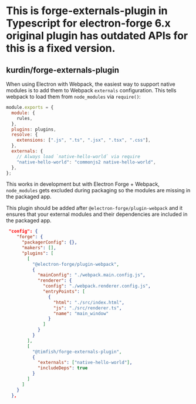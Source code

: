 # This is forge-externals-plugin in Typescript for electron-forge 6.x original plugin has outdated APIs for this is a fixed version. 

## kurdin/forge-externals-plugin

When using Electron with Webpack, the easiest way to support native
modules is to add them to Webpack `externals` configuration. This tells webpack
to load them from `node_modules` via `require()`:

```js
module.exports = {
  module: {
    rules,
  },
  plugins: plugins,
  resolve: {
    extensions: [".js", ".ts", ".jsx", ".tsx", ".css"],
  },
  externals: {
    // Always load `native-hello-world` via require
    "native-hello-world": "commonjs2 native-hello-world",
  },
};
```

This works in development but with Electron Forge + Webpack,
`node_modules` gets excluded during packaging so the modules are missing in the
packaged app.

This plugin should be added after `@electron-forge/plugin-webpack` and it
ensures that your external modules and their dependencies are included in the
packaged app.

```json
 "config": {
    "forge": {
      "packagerConfig": {},
      "makers": [],
      "plugins": [
        [
          "@electron-forge/plugin-webpack",
          {
            "mainConfig": "./webpack.main.config.js",
            "renderer": {
              "config": "./webpack.renderer.config.js",
              "entryPoints": [
                {
                  "html": "./src/index.html",
                  "js": "./src/renderer.ts",
                  "name": "main_window"
                }
              ]
            }
          }
        ],
        [
          "@timfish/forge-externals-plugin",
          {
            "externals": ["native-hello-world"],
            "includeDeps": true
          }
        ]
      ]
    }
  },
```
